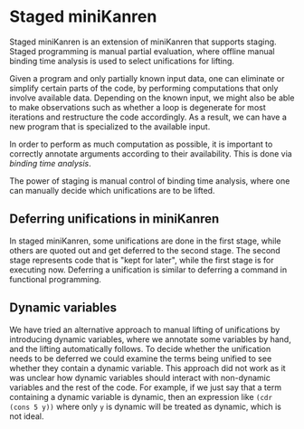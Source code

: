 # Staged miniKanren

Staged miniKanren is an extension of miniKanren that supports staging. Staged programming is manual partial evaluation, where offline manual binding time analysis is used to select unifications for lifting. 

Given a program and only partially known input data, one can eliminate or simplify certain parts of the code, by performing computations that only involve available data. Depending on the known input, we might also be able to make observations such as whether a loop is degenerate for most iterations and restructure the code accordingly. As a result, we can have a new program that is specialized to the available input. 

In order to perform as much computation as possible, it is important to correctly annotate arguments according to their availability. This is done via *binding time analysis*. 

The power of staging is manual control of binding time analysis, where one can manually decide which unifications are to be lifted.

## Deferring unifications in miniKanren
In staged miniKanren, some unifications are done in the first stage, while others are quoted out and get deferred to the second stage. The second stage represents code that is "kept for later", while the first stage is for executing now. Deferring a unification is similar to deferring a command in functional programming. 

## Dynamic variables

We have tried an alternative approach to manual lifting of unifications by introducing dynamic variables, where we annotate some variables by hand, and the lifting automatically follows. To decide whether the unification needs to be deferred we could examine the terms being unified to see whether they contain a dynamic variable. This approach did not work as it was unclear how dynamic variables should interact with non-dynamic variables and the rest of the code. For example, if we just say that a term containing a dynamic variable is dynamic, then an expression like `(cdr (cons 5 y))` where only `y` is dynamic will be treated as dynamic, which is not ideal.
